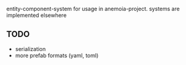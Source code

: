 entity-component-system for usage in anemoia-project. systems are implemented elsewhere

## TODO

- serialization
- more prefab formats (yaml, toml)